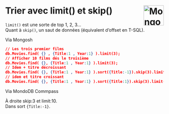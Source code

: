 # **Trier avec limit() et skip()** <a href="../../"> <img src="https://github.com/MiKL5/devWeb/raw/master/Assets/Images/mongodb-ar21.svg" alt="MongoDB" align="right" height="64px"> </a>
`limit()` est une sorte de top 1, 2, 3…  
Quant à `skip()`, un saut de données (équivalent d’offset en T-SQL).

Via Mongosh
```json
// Les trois premier films
db.Movies.find( {} , {Title:1 , Year:1} ).limit(3);
// Afficher 10 films dés le troisième
db.Movies.find( {}, {Title:1 , Year:1} ).limit(3);
// Idem + titre décroissant
db.Movies.find( {}, {Title:1 , Year:1} ).sort({Title:-1}).skip(3).limit(10);
// idem et titre croissant
db.Movies.find( {}, {Title:1 , Year:1} ).sort({Title:1}).skip(3).limit(10);
```
Via MondoDB Commpass

À droite skip:3 et limit:10.  
Dans sort `{Title:-1}`.